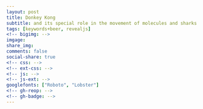 ```yaml
---
layout: post
title: Donkey Kong
subtitle: and its special role in the movement of molecules and sharks
tags: [keywords+beer, revealjs]
<!-- bigimg: -->
imgage:
share_img:
comments: false
social-share: true
<!-- css: -->
<!-- ext-css: -->
<!-- js: -->
<!-- js-ext: -->
googlefonts: ["Roboto", "Lobster"]
<!-- gh-reop: -->
<!-- gh-badge: -->
---
```

